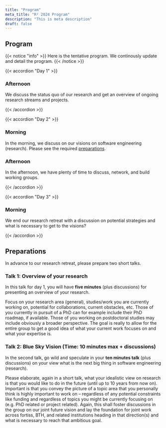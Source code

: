 ```yaml
---
title: "Program"
meta_title: "R² 2024 Program"
description: "This is meta description"
draft: false
---
```


## Program

{{< notice "info" >}}
Here is the tentative program. We continously update and detail the program.
{{< /notice >}}

{{< accordion "Day 1" >}}

### Afternoon

We discuss the status quo of our research and get an overview of ongoing research streams and projects.

{{< /accordion >}}

{{< accordion "Day 2" >}}

### Morning

In the morning, we discuss on our visions on software engineering (research). Please see the required [preparations](#preparations).

### Afternoon

In the afternoon, we have plenty of time to discuss, network, and build working groups. 

{{< /accordion >}}

{{< accordion "Day 3" >}}

### Morning 

We end our research retreat with a discussion on potential strategies and what is  necessary to get to the visions?

{{< /accordion >}}



## Preparations

In advance to our research retreat, please prepare two short talks.

### Talk 1: Overview of your research

In this talk for day 1, you will have **five minutes** (plus discussions) for presenting an overview of your research.

Focus on your research area (general), studies/work you are currently working on, potential for collaborations, current obstacles, etc. Those of you currently in pursuit of a PhD can for example include their PhD roadmap, if available. Those of you working on postdoctoral studies may include obviously a broader perspective. The goal is really to allow for the entire group to get a good idea of what your current work focuses on and what your expertise is.

### Talk 2: Blue Sky Vision (Time: 10 minutes max + discussions)

In the second talk, go wild and speculate in your **ten minutes talk**  (plus discussions) on your view what is the next big thing in software engineering (research).

Please elaborate, again in a short talk, what your idealistic view on research is that you would like to do in the future (until up to 10 years from now on). Important is that you convey the picture of a topic area that you personally think is highly important to work on – regardless of any potential constraints like funding and regardless of topics you might be currently focusing on (e.g. PhD related or project related). Again, this shall foster discussions in the group on our joint future vision and lay the foundation for joint work across fortiss, BTH, and related institutions heading in that direction(s) and what is necessary to reach that ambitious goal.
